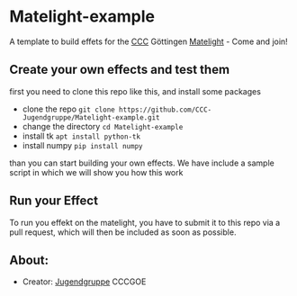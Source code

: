 # Matelight-example
A template to build effets for the [CCC](https://wiki.cccgoe.de/wiki/Hauptseite) Göttingen [Matelight](https://matelight.cccgoe.de/) - Come and join!

## Create your own effects and test them
first you need to clone this repo like this, and install some packages
- clone the repo `git clone https://github.com/CCC-Jugendgruppe/Matelight-example.git`
- change the directory `cd Matelight-example`
- install tk `apt install python-tk`
- install numpy `pip install numpy`

than you can start building your own effects. We have include a sample script in which we will show you how this work

## Run your Effect
To run you effekt on the matelight, you have to submit it to this repo via a pull request, which will then be included as soon as possible.

## About:

- Creator:  [Jugendgruppe](https://jugendgruppe.cccgoe.de/) CCCGOE
